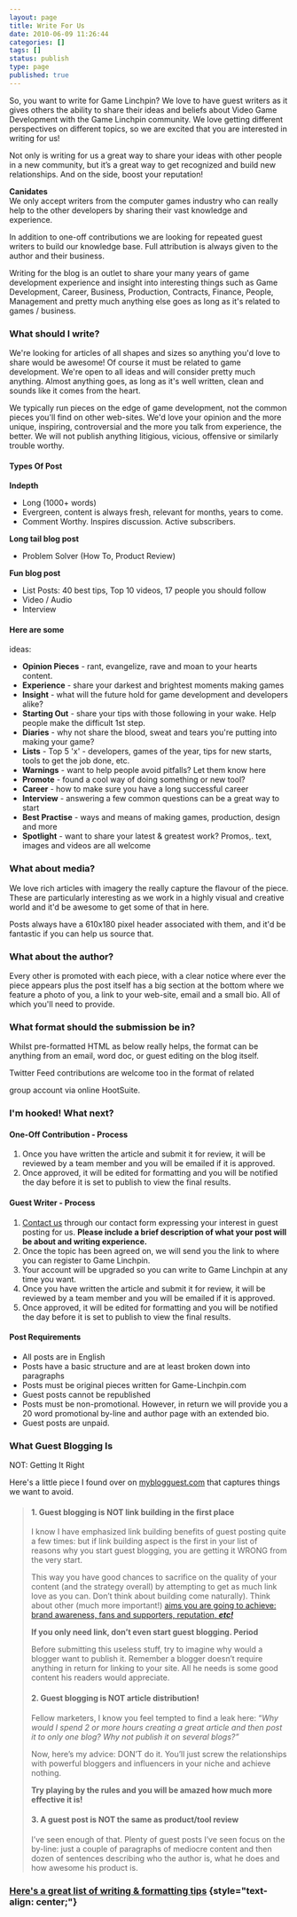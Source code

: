 ```yaml
---
layout: page
title: Write For Us
date: 2010-06-09 11:26:44
categories: []
tags: []
status: publish
type: page
published: true
---
```

So, you want to write for Game Linchpin? We love to have guest writ­ers
as it gives oth­ers the abil­ity to share their ideas and beliefs about
Video Game Development with the Game Linchpin com­mu­nity. We love
get­ting dif­fer­ent per­spec­tives on dif­fer­ent top­ics, so we are
excited that you are inter­ested in writ­ing for us!

Not only is writ­ing for us a great way to share your ideas with other
peo­ple in a new com­mu­nity, but it’s a great way to get rec­og­nized
and build new rela­tion­ships. And on the side, boost your reputation!

**Canidates**\
 We only accept writers from the computer games industry who can really
help to the other developers by sharing their vast knowledge and
experience.

In addition to one-off contributions we are looking for repeated guest
writers to build our knowledge base. Full attribution is always given to
the author and their business.

Writing for the blog is an outlet to share your many years of game
development experience and insight into interesting things such as Game
Development, Career, Business, Production, Contracts, Finance, People,
Management and pretty much anything else goes as long as it's related to
games / business.

### What should I write?

We're looking for articles of all shapes and sizes so anything you'd
love to share would be awesome! Of course it must be related to game
development. We're open to all ideas and will consider pretty much
anything. Almost anything goes, as long as it's well written, clean and
sounds like it comes from the heart.

We typically run pieces on the edge of game development, not the common
pieces you'll find on other web-sites. We'd love your opinion and the
more unique, inspiring, controversial and the more you talk from
experience, the better. We will not publish anything litigious, vicious,
offensive or similarly trouble worthy.

<div class="right-col">

#### Types Of Post

**Indepth**

-   Long (1000+ words)
-   Evergreen, content is always fresh, relevant for months, years to
    come.
-   Comment Worthy. Inspires discussion. Active subscribers.

**Long tail blog post**

-   Problem Solver (How To, Product Review)

**Fun blog post**

-   List
Posts: 40 best tips, Top 10 videos, 17 people you should follow
-   Video / Audio
-   Interview

</div>

#### Here are some
ideas:

-   **Opinion Pieces** - rant, evangelize, rave and moan to your hearts
    content.
-   **Experience** - share your darkest and brightest moments making
    games
-   **Insight** - what will the future hold for game development and
    developers alike?
-   **Starting Out** - share your tips with those following in your
    wake. Help people make the difficult 1st step.
-   **Diaries** - why not share the blood, sweat and tears you're
    putting into making your game?
-   **Lists** - Top 5 'x' - developers, games of the year, tips for new
    starts, tools to get the job done, etc.
-   **Warnings** - want to help people avoid pitfalls? Let them know
    here
-   **Promote** - found a cool way of doing something or new tool?
-   **Career** - how to make sure you have a long successful career
-   **Interview** - answering a few common questions can be a great way
    to start
-   **Best Practise** - ways and means of making games, production,
    design and more
-   **Spotlight** - want to share your latest & greatest work? Promos,.
    text, images and videos are all welcome

### What about media?

We love rich articles with imagery the really capture the flavour of the
piece. These are particularly interesting as we work in a highly visual
and creative world and it'd be awesome to get some of that in here.

Posts always have a 610x180 pixel header associated with them, and it'd
be fantastic if you can help us source that.

### What about the author?

Every other is promoted with each piece, with a clear notice where ever
the piece appears plus the post itself has a big section at the bottom
where we feature a photo of you, a link to your web-site, email and a
small bio. All of which you'll need to provide.

### What format should the submission be in?

Whilst pre-formatted HTML as below really helps, the format can be
anything from an email, word doc, or guest editing on the blog itself.

Twitter Feed contributions are welcome too in the format of related

group account via online HootSuite.

### I'm hooked! What next?

#### One-Off Contribution - Process

1.  Once you have writ­ten the arti­cle and sub­mit it for review, it
    will be reviewed by a team mem­ber and you will be emailed if it is
    approved.
2.  Once approved, it will be edited for for­mat­ting and you will be
    noti­fied the day before it is set to pub­lish to view the final
    results.

#### Guest Writer - Process

1.  [Con­tact us](/contact/) through our con­tact form express­ing your
    inter­est in guest post­ing for us. **Please include a brief
    descrip­tion of what your post will be about and
    writ­ing experience.**
2.  Once the topic has been agreed on, we will send you the link to
    where you can reg­is­ter to Game Linchpin.
3.  Your account will be upgraded so you can write to Game Linchpin at
    any time you want.
4.  Once you have writ­ten the arti­cle and sub­mit it for review, it
    will be reviewed by a team mem­ber and you will be emailed if it is
    approved.
5.  Once approved, it will be edited for for­mat­ting and you will be
    noti­fied the day before it is set to pub­lish to view the final
    results.

#### Post Require­ments

-   All posts are in English
-   Posts have a basic struc­ture and are at least bro­ken down into
    paragraphs
-   Posts must be original pieces written for Game-Linchpin.com
-   Guest posts cannot be republished
-   Posts must be non-promotional. However, in return we will provide
    you a 20 word promotional by-line and author page with an extended
    bio.
-   Guest posts are unpaid.

### What Guest Blogging Is
NOT: Getting It Right

Here's a little piece I found over on
[myblogguest.com](http://myblogguest.com/blog/what-guest-blogging-is-not-getting-it-right/) that captures things we want to avoid.

> <div>
>
> #### 1. Guest blogging is NOT link building in the first place
>
> I know I have emphasized link building benefits of guest posting quite
> a few
times: but if link building aspect is the first in your list of
> reasons why you start guest blogging, you are getting it WRONG from
> the very start.
>
> This way you have good chances to sacrifice on the quality of your
> content (and the strategy overall) by attempting to get as much link
> love as you can. Don’t think about building
> come naturally). Think about other (much more important!) [aims you
> are going to
achieve: brand awareness, fans and supporters,
> reputation, ***etc!***](http://myblogguest.com/blog/20-reasons-why-you-need-to-start-guest-blogging/)
>
> **If you only need link, don’t even start guest blogging. Period**
>
> Before submitting this useless stuff, try to imagine why would a
> blogger want to publish it. Remember a blogger doesn’t require
> anything in return for linking to your site. All he needs is some good
> content his readers would appreciate.
>
> </div>
>
> #### 2. Guest blogging is NOT article distribution!
>
> <div>
>
> Fellow marketers, I know you feel tempted to find a leak
here: “*Why
> would I spend 2 or more hours creating a great article and then post
> it to only one blog? Why not publish it on several blogs?”*
>
> Now, here’s my
advice: DON’T do it. You’ll just screw the
> relationships with powerful bloggers and influencers in your niche and
> achieve nothing.
>
> **Try playing by the rules and you will be amazed how much more
> effective it is!**
>
> </div>
>
> #### 3. A guest post is NOT the same as product/tool review
>
> <div>
>
> I’ve seen enough of that. Plenty of guest posts I’ve seen focus on the
> by-line: just a couple of paragraphs of mediocre content and then
> dozen of sentences describing who the author is, what he does and how
> awesome his product is.
>
> </div>

### [Here's a great list of writing & formatting tips](/write-for-us/writing-tips) {style="text-align: center;"}

<div style="clear:both;">

</div>
